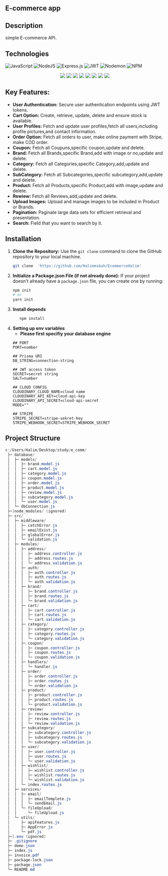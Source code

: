 ## E-commerce app
## Description
   simple E-commerce API.
## Technologies

<div>
    
  ![JavaScript](https://img.shields.io/badge/javascript-%23323330.svg?style=for-the-badge&logo=javascript&logoColor=%23F7DF1E) ![NodeJS](https://img.shields.io/badge/node.js-6DA55F?style=for-the-badge&logo=node.js&logoColor=white) ![Express.js](https://img.shields.io/badge/express.js-%23404d59.svg?style=for-the-badge&logo=express&logoColor=%2361DAFB) ![JWT](https://img.shields.io/badge/JWT-black?style=for-the-badge&logo=JSON%20web%20tokens) ![Nodemon](https://img.shields.io/badge/NODEMON-%23323330.svg?style=for-the-badge&logo=nodemon&logoColor=%BBDEAD) ![NPM](https://img.shields.io/badge/NPM-%23CB3837.svg?style=for-the-badge&logo=npm&logoColor=white)
  <br>
  <center>
  
  <img src="https://camo.githubusercontent.com/2dbe8dc3b8fa5ac59437c9d8c94323ad3f0052d3ff5ac0e9c258ceb5daba76f8/68747470733a2f2f696d672e736869656c64732e696f2f62616467652f31362e332e312d646f74656e762d726564">
  <img src="https://camo.githubusercontent.com/71fe39e1c67b1793f22d11c188a2cdd86438a84e5635b783ed1d1691f8e1c8d2/68747470733a2f2f696d672e736869656c64732e696f2f62616467652f312e34312e302d636c6f7564696e6172792d626c7565">
  <img src="https://camo.githubusercontent.com/a3ff2a5d02a913cdf673537dea66873aecaf58cb8c770f9225e2d2959712ed6b/68747470733a2f2f696d672e736869656c64732e696f2f62616467652f312e342e352d2d6c74732e312d6d756c7465722d726564">
  <img src="https://camo.githubusercontent.com/e098806c441efac8d7c44cbb0cf5000f113dfc54db28d16bbfcbeddc3ba316ed/68747470733a2f2f696d672e736869656c64732e696f2f62616467652f312e31302e302d6d6f7267616e2d726564">
  <img src="https://camo.githubusercontent.com/b9fe7b2faa1b963c1d1b77ee18a4a7689a0d46d18cf38a48ae464f2a03357eba/68747470733a2f2f696d672e736869656c64732e696f2f62616467652f362e392e342d6e6f64656d61696c65722d726564">
  <img src="https://camo.githubusercontent.com/2aa8d320fc8552d10a9f66e1076360d1f0c9ef2ee5adaea034cd13f68ca1efdc/68747470733a2f2f696d672e736869656c64732e696f2f62616467652f352e312e302d6263727970742d726564">
  <img src="https://camo.githubusercontent.com/f73e41f53709208ed3f07c001ccb103454212e26e6d296fa823e02cde579b205/68747470733a2f2f696d672e736869656c64732e696f2f62616467652f312e322e302d657870726573732d2d6173796e632d2d68616e646c65722d726564">
  <img src="https://camo.githubusercontent.com/bdd58addfeff8b18867ab6606b24bd158319885f8c1918ec13c5786259b6c5ab/68747470733a2f2f696d672e736869656c64732e696f2f62616467652f372e302e312d657870726573732d2d76616c696461746f722d726564">

  </center>
</dev>

## **Key Features:**

- **User Authentication:** Secure user authentication endpoints using JWT tokens.
- **Cart Option:** Create, retrieve, update, delete and ensure stock is available.
- **User Profiles:** Fetch and update user profiles,fetch all users,including profile pictures,and contact information.
- **Order Option:** Fetch all orders to user, make online payment with Stripe, make COD order.
- **Coupon:** Fetch all Coupuns,specific coupon,update and delete.
- **Brand:** Fetch all Brands,specific Brand,add with image or no,update and delete.
- **Category:** Fetch all Categories,specific Category,add,update and delete.
- **SubCategory:** Fetch all Subcategories,specific subcategory,add,update and delete.
- **Product:** Fetch all Products,specific Product,add with image,update and delete.
- **Rewiew:** Fetch all Reviews,add,update and delete.
- **Upload Images:** Upload and manage images to be included in Product or Brands.
- **Pagination:** Paginate large data sets for efficient retrieval and presentation.
- **Search:** Field that you want to search by it.

## Installation
1. **Clone the Repository:**
   Use the `git clone` command to clone the GitHub repository to your local machine.
   ```bash
   git clone  'https://github.com/Halimmsbah/EcommerceHalim'
2. **Initialize a Package.json File (if not already done):**
   If your project doesn't already have a `package.json` file, you can create one by running:
   ```bash
   npm init
   # or
   yarn init
3. **Install depends**
   ```bash
      npm install
5. **Setting up env variables**<br>
   - **Please first specifiy your database engine**
    ```properties
    ## PORT
    PORT=number 
    
    ## Prisma URI
    DB_STRING=connection-string   
    
    ## JWT access token
    SECRET=secret string
    SALT=number
    
    ## CLOUD CONFIG
    CLOUDINARY_CLOUD_NAME=cloud name
    CLOUDINARY_API_KEY=cloud-api-key
    CLOUDINARY_API_SECRET=cloud-api-secret
    MODE=""

    ## STRIPE
    STRIPE_SECRET=stripe-sekret-key
    STRIPE_WEBHOOK_SECRET=STRIPE_WEBHOOK_SECRET
## Project Structure
 ```powershell
c:/Users/Halim/Desktop/study/e_comm/
  ├─ database/
  │  ├─ models/
  │  │  ├─ brand.model.js
  │  │  ├─ cart.model.js
  │  │  ├─ category.model.js
  │  │  ├─ coupon.model.js
  │  │  ├─ order.model.js
  │  │  ├─ product.model.js
  │  │  ├─ review.model.js
  │  │  ├─ subcategory.model.js
  │  │  └─ user.model.js
  │  └─ dbConnection.js
  ├─]node_modules/ (ignored)
  ├─ src/
  │  ├─ middleware/
  │  │  ├─ catchError.js
  │  │  ├─ emailExist.js
  │  │  ├─ globalError.js
  │  │  └─ validation.js
  │  ├─ modules/
  │  │  ├─ address/
  │  │  │  ├─ address.controller.js
  │  │  │  ├─ address.routes.js
  │  │  │  └─ address.validation.js
  │  │  ├─ auth/
  │  │  │  ├─ auth.controller.js
  │  │  │  ├─ auth.routes.js
  │  │  │  └─ auth.validation.js
  │  │  ├─ brand/
  │  │  │  ├─ brand.controller.js
  │  │  │  ├─ brand.routes.js
  │  │  │  └─ brand.validation.js
  │  │  ├─ cart/
  │  │  │  ├─ cart.controller.js
  │  │  │  ├─ cart.routes.js
  │  │  │  └─ cart.validation.js
  │  │  ├─ category/
  │  │  │  ├─ category.controller.js
  │  │  │  ├─ category.routes.js
  │  │  │  └─ category.validation.js
  │  │  ├─ coupon/
  │  │  │  ├─ coupon.controller.js
  │  │  │  ├─ coupon.routes.js
  │  │  │  └─ coupon.validation.js
  │  │  ├─ handlers/
  │  │  │  └─ handler.js
  │  │  ├─ order/
  │  │  │  ├─ order.controller.js
  │  │  │  ├─ order.routes.js
  │  │  │  └─ order.validation.js
  │  │  ├─ product/
  │  │  │  ├─ product.controller.js
  │  │  │  ├─ product.routes.js
  │  │  │  └─ product.validation.js
  │  │  ├─ review/
  │  │  │  ├─ review.controller.js
  │  │  │  ├─ review.routes.js
  │  │  │  └─ review.validation.js
  │  │  ├─ subcategory/
  │  │  │  ├─ subcategory.controller.js
  │  │  │  ├─ subcategory.routes.js
  │  │  │  └─ subcategory.validation.js
  │  │  ├─ user/
  │  │  │  ├─ user.controller.js
  │  │  │  ├─ user.routes.js
  │  │  │  └─ user.validation.js
  │  │  ├─ wishlist/
  │  │  │  ├─ wishlist.controller.js
  │  │  │  ├─ wishlist.routes.js
  │  │  │  └─ wishlist.validation.js
  │  │  └─ index.routes.js
  │  ├─ services/
  │  │  ├─ email/
  │  │  │  ├─ emailTemplete.js
  │  │  │  └─ sendEmail.js
  │  │  └─ fileUpload/
  │  │     └─ fileUpload.js
  │  └─ utils/
  │     ├─ apiFeatures.js
  │     ├─ AppError.js
  │     └─ pdf.js
  ├─].env (ignored)
  ├─ .gitignore
  ├─ demo.json
  ├─ index.js
  ├─ invoice.pdf
  ├─ package-lock.json
  ├─ package.json
  └─ README.md
```
